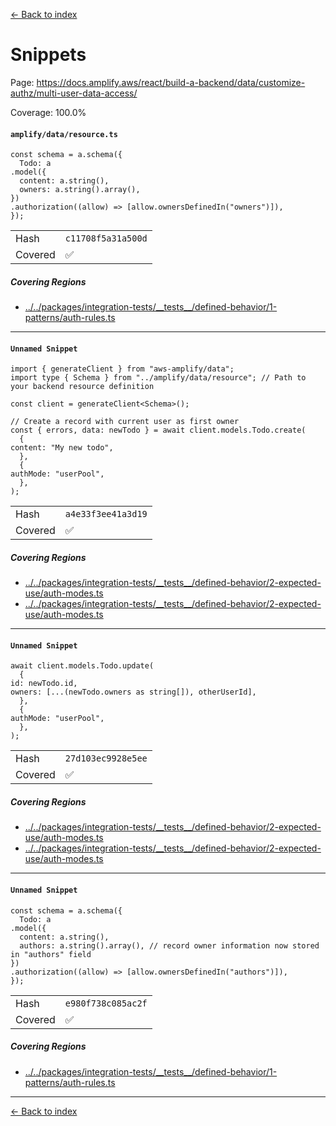 [<- Back to index](../../../../../../docs-pages.md)

#  Snippets

Page: https://docs.amplify.aws/react/build-a-backend/data/customize-authz/multi-user-data-access/

Coverage: 100.0%

#### `amplify/data/resource.ts`

~~~
const schema = a.schema({
  Todo: a
.model({
  content: a.string(),
  owners: a.string().array(),
})
.authorization((allow) => [allow.ownersDefinedIn("owners")]),
});

~~~

| | |
| -- | -- |
| Hash | `c11708f5a31a500d` |
| Covered | ✅ |

##### Covering Regions

- [../../packages/integration-tests/\_\_tests\_\_/defined-behavior/1-patterns/auth-rules.ts](../../../../../../../../packages/integration-tests/__tests__/defined-behavior/1-patterns/auth-rules.ts#L349)

---

#### `Unnamed Snippet`

~~~
import { generateClient } from "aws-amplify/data";
import type { Schema } from "../amplify/data/resource"; // Path to your backend resource definition

const client = generateClient<Schema>();

// Create a record with current user as first owner
const { errors, data: newTodo } = await client.models.Todo.create(
  {
content: "My new todo",
  },
  {
authMode: "userPool",
  },
);

~~~

| | |
| -- | -- |
| Hash | `a4e33f3ee41a3d19` |
| Covered | ✅ |

##### Covering Regions

- [../../packages/integration-tests/\_\_tests\_\_/defined-behavior/2-expected-use/auth-modes.ts](../../../../../../../../packages/integration-tests/__tests__/defined-behavior/2-expected-use/auth-modes.ts#L50)
- [../../packages/integration-tests/\_\_tests\_\_/defined-behavior/2-expected-use/auth-modes.ts](../../../../../../../../packages/integration-tests/__tests__/defined-behavior/2-expected-use/auth-modes.ts#L160)

---

#### `Unnamed Snippet`

~~~
await client.models.Todo.update(
  {
id: newTodo.id,
owners: [...(newTodo.owners as string[]), otherUserId],
  },
  {
authMode: "userPool",
  },
);

~~~

| | |
| -- | -- |
| Hash | `27d103ec9928e5ee` |
| Covered | ✅ |

##### Covering Regions

- [../../packages/integration-tests/\_\_tests\_\_/defined-behavior/2-expected-use/auth-modes.ts](../../../../../../../../packages/integration-tests/__tests__/defined-behavior/2-expected-use/auth-modes.ts#L50)
- [../../packages/integration-tests/\_\_tests\_\_/defined-behavior/2-expected-use/auth-modes.ts](../../../../../../../../packages/integration-tests/__tests__/defined-behavior/2-expected-use/auth-modes.ts#L160)

---

#### `Unnamed Snippet`

~~~
const schema = a.schema({
  Todo: a
.model({
  content: a.string(),
  authors: a.string().array(), // record owner information now stored in "authors" field
})
.authorization((allow) => [allow.ownersDefinedIn("authors")]),
});

~~~

| | |
| -- | -- |
| Hash | `e980f738c085ac2f` |
| Covered | ✅ |

##### Covering Regions

- [../../packages/integration-tests/\_\_tests\_\_/defined-behavior/1-patterns/auth-rules.ts](../../../../../../../../packages/integration-tests/__tests__/defined-behavior/1-patterns/auth-rules.ts#L368)

---

[<- Back to index](../../../../../../docs-pages.md)

